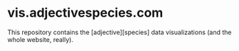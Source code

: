 vis.adjectivespecies.com
========================

This repository contains the [adjective][species] data visualizations (and the whole website, really).
